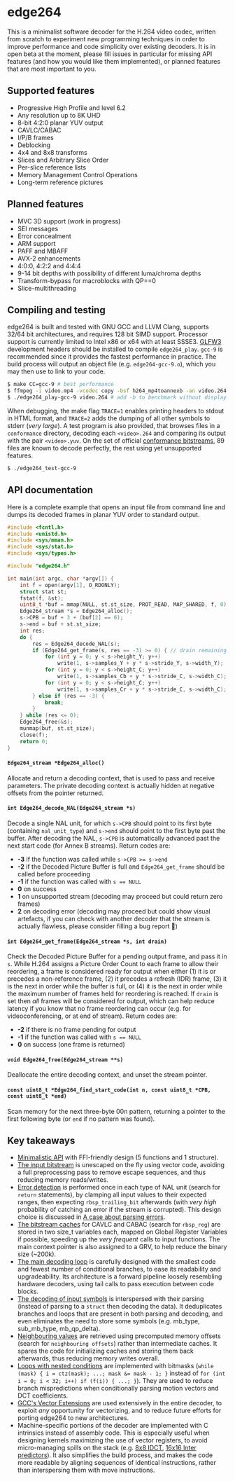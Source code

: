 edge264
=======

This is a minimalist software decoder for the H.264 video codec, written from scratch to experiment new programming techniques in order to improve performance and code simplicity over existing decoders.
It is in open beta at the moment, please fill issues in particular for missing API features (and how you would like them implemented), or planned features that are most important to you.


Supported features
------------------

* Progressive High Profile and level 6.2
* Any resolution up to 8K UHD
* 8-bit 4:2:0 planar YUV output
* CAVLC/CABAC
* I/P/B frames
* Deblocking
* 4x4 and 8x8 transforms
* Slices and Arbitrary Slice Order
* Per-slice reference lists
* Memory Management Control Operations
* Long-term reference pictures


Planned features
----------------

* MVC 3D support (work in progress)
* SEI messages
* Error concealment
* ARM support
* PAFF and MBAFF
* AVX-2 enhancements
* 4:0:0, 4:2:2 and 4:4:4
* 9-14 bit depths with possibility of different luma/chroma depths
* Transform-bypass for macroblocks with QP==0
* Slice-multithreading


Compiling and testing
---------------------

edge264 is built and tested with GNU GCC and LLVM Clang, supports 32/64 bit architectures, and requires 128 bit SIMD support. Processor support is currently limited to Intel x86 or x64 with at least SSSE3. [GLFW3](https://www.glfw.org/) development headers should be installed to compile `edge264_play`. `gcc-9` is recommended since it provides the fastest performance in practice.
The build process will output an object file (e.g. `edge264-gcc-9.o`), which you may then use to link to your code.

```sh
$ make CC=gcc-9 # best performance
$ ffmpeg -i video.mp4 -vcodec copy -bsf h264_mp4toannexb -an video.264 # optional, converts from MP4 format
$ ./edge264_play-gcc-9 video.264 # add -b to benchmark without display
```

When debugging, the make flag `TRACE=1` enables printing headers to stdout in HTML format, and `TRACE=2` adds the dumping of all other symbols to stderr (*very large*). A test program is also provided, that browses files in a `conformance` directory, decoding each `<video>.264` and comparing its output with the pair `<video>.yuv`. On the set of official [conformance bitstreams](https://www.itu.int/wftp3/av-arch/jvt-site/draft_conformance/), 89 files are known to decode perfectly, the rest using yet unsupported features.

```sh
$ ./edge264_test-gcc-9
```


API documentation
-----------------

Here is a complete example that opens an input file from command line and dumps its decoded frames in planar YUV order to standard output.

```c
#include <fcntl.h>
#include <unistd.h>
#include <sys/mman.h>
#include <sys/stat.h>
#include <sys/types.h>

#include "edge264.h"

int main(int argc, char *argv[]) {
	int f = open(argv[1], O_RDONLY);
	struct stat st;
	fstat(f, &st);
	uint8_t *buf = mmap(NULL, st.st_size, PROT_READ, MAP_SHARED, f, 0);
	Edge264_stream *s = Edge264_alloc();
	s->CPB = buf + 3 + (buf[2] == 0);
	s->end = buf + st.st_size;
	int res;
	do {
		res = Edge264_decode_NAL(s);
		if (Edge264_get_frame(s, res == -3) >= 0) { // drain remaining frames when at end of buffer
			for (int y = 0; y < s->height_Y; y++)
				write(1, s->samples_Y + y * s->stride_Y, s->width_Y);
			for (int y = 0; y < s->height_C; y++)
				write(1, s->samples_Cb + y * s->stride_C, s->width_C);
			for (int y = 0; y < s->height_C; y++)
				write(1, s->samples_Cr + y * s->stride_C, s->width_C);
		} else if (res == -3) {
			break;
		}
	} while (res <= 0);
	Edge264_free(&s);
	munmap(buf, st.st_size);
	close(f);
	return 0;
}
```


#### `Edge264_stream *Edge264_alloc()`

Allocate and return a decoding context, that is used to pass and receive parameters.
The private decoding context is actually hidden at negative offsets from the pointer returned.

#### `int Edge264_decode_NAL(Edge264_stream *s)`

Decode a single NAL unit, for which `s->CPB` should point to its first byte (containing `nal_unit_type`) and `s->end` should point to the first byte past the buffer.
After decoding the NAL, `s->CPB` is automatically advanced past the next start code (for Annex B streams).
Return codes are:

* **-3** if the function was called while `s->CPB >= s->end`
* **-2** if the Decoded Picture Buffer is full and `Edge264_get_frame` should be called before proceeding
* **-1** if the function was called with `s == NULL`
* **0** on success
* **1** on unsupported stream (decoding may proceed but could return zero frames)
* **2** on decoding error (decoding may proceed but could show visual artefacts, if you can check with another decoder that the stream is actually flawless, please consider filling a bug report 🙏)

#### `int Edge264_get_frame(Edge264_stream *s, int drain)`

Check the Decoded Picture Buffer for a pending output frame, and pass it in `s`.
While H.264 assigns a Picture Order Count to each frame to allow their reordering, a frame is considered ready for output when either (1) it is or precedes a non-reference frame, (2) it precedes a refresh (IDR) frame, (3) it is the next in order while the buffer is full, or (4) it is the next in order while the maximum number of frames held for reordering is reached.
If `drain` is set then *all* frames will be considered for output, which can help reduce latency if you know that no frame reordering can occur (e.g. for videoconferencing, or at end of stream).
Return codes are:

* **-2** if there is no frame pending for output
* **-1** if the function was called with `s == NULL`
* **0** on success (one frame is returned)

#### `void Edge264_free(Edge264_stream **s)`

Deallocate the entire decoding context, and unset the stream pointer.

#### `const uint8_t *Edge264_find_start_code(int n, const uint8_t *CPB, const uint8_t *end)`

Scan memory for the next three-byte 00n pattern, returning a pointer to the first following byte (or `end` if no pattern was found).


Key takeaways
-------------

* [Minimalistic API](edge264.h) with FFI-friendly design (5 functions and 1 structure).
* [The input bitstream](edge264_bitstream.c) is unescaped on the fly using vector code, avoiding a full preprocessing pass to remove escape sequences, and thus reducing memory reads/writes.
* [Error detection](edge264.c) is performed once in each type of NAL unit (search for `return` statements), by clamping all input values to their expected ranges, then expecting `rbsp_trailing_bit` afterwards (with _very high_ probability of catching an error if the stream is corrupted). This design choice is discussed in [A case about parsing errors](https://traffaillac.github.io/parsing.html).
* [The bitstream caches](edge264_internal.h) for CAVLC and CABAC (search for `rbsp_reg`) are stored in two size_t variables each, mapped on Global Register Variables if possible, speeding up the _very frequent_ calls to input functions. The main context pointer is also assigned to a GRV, to help reduce the binary size (\~200k).
* [The main decoding loop](edge264_slice.c) is carefully designed with the smallest code and fewest number of conditional branches, to ease its readability and upgradeability. Its architecture is a forward pipeline loosely resembling hardware decoders, using tail calls to pass execution between code blocks.
* [The decoding of input symbols](edge264_slice.c) is interspersed with their parsing (instead of parsing to a `struct` then decoding the data). It deduplicates branches and loops that are present in both parsing and decoding, and even eliminates the need to store some symbols (e.g. mb_type, sub_mb_type, mb_qp_delta).
* [Neighbouring values](edge264_internal.h) are retrieved using precomputed memory offsets (search for `neighbouring offsets`) rather than intermediate caches. It spares the code for initializing caches and storing them back afterwards, thus reducing memory writes overall.
* [Loops with nested conditions](edge264_slice.c) are implemented with bitmasks (`while (mask) { i = ctz(mask); ...; mask &= mask - 1; }` instead of `for (int i = 0; i < 32; i++) if (f(i)) { ...; }`). They are used to reduce branch mispredictions when conditionally parsing motion vectors and DCT coefficients.
* [GCC's Vector Extensions](edge264_internal.h) are used extensively in the entire decoder, to exploit _any_ opportunity for vectorizing, and to reduce future efforts for porting edge264 to new architectures.
* Machine-specific portions of the decoder are implemented with C intrinsics instead of assembly code. This is especially useful when designing kernels maximizing the use of vector registers, to avoid micro-managing spills on the stack (e.g. [8x8 IDCT](edge264_residual.c), [16x16 Inter predictors](edge264_inter.c)). It also simplifies the build process, and makes the code more readable by aligning sequences of identical instructions, rather than interspersing them with move instructions.
